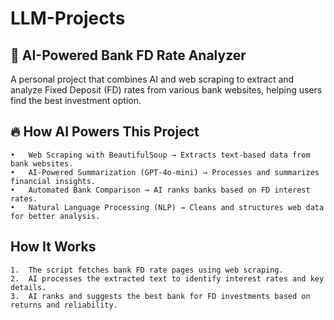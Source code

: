 # LLM-Projects
## 🚀 AI-Powered Bank FD Rate Analyzer
 A personal project that combines AI and web scraping to extract and analyze Fixed Deposit (FD) rates from various bank websites, helping users find the best investment option.
## 🔥 How AI Powers This Project
	•	Web Scraping with BeautifulSoup → Extracts text-based data from bank websites.
	•	AI-Powered Summarization (GPT-4o-mini) → Processes and summarizes financial insights.
	•	Automated Bank Comparison → AI ranks banks based on FD interest rates.
	•	Natural Language Processing (NLP) → Cleans and structures web data for better analysis.
## How It Works
	1.	The script fetches bank FD rate pages using web scraping.
	2.	AI processes the extracted text to identify interest rates and key details.
	3.	AI ranks and suggests the best bank for FD investments based on returns and reliability.
